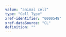 ```yaml
---
value: "animal cell"
type: "Cell Type"
xref-identifier: "0000548"
xref-dataSource: "CL"
definition: ""
---
```

